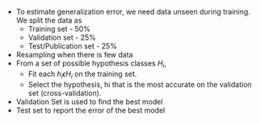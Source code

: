 - To estimate generalization error, we need data unseen during training. We split the data as
	- Training set - 50%
	- Validation set - 25%
	- Test/Publication set - 25%
- Resampling when there is few data
- From a set of possible hypothesis classes $H_{i}$,
	- Fit each $h_{i} \epsilon H_{i}$ on the training set.
	- Select the hypothesis, hi that is the most accurate on the validation set (cross-validation).
- Validation Set is used to find the best model
- Test set to report the error of the best model

 